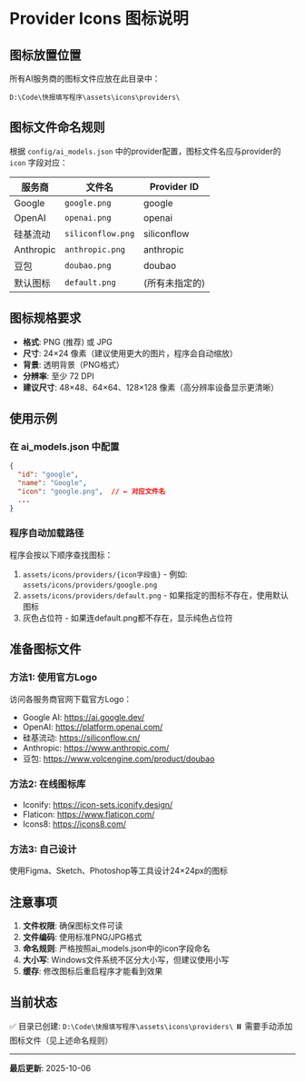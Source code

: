 # Provider Icons 图标说明

## 图标放置位置
所有AI服务商的图标文件应放在此目录中：
```
D:\Code\快报填写程序\assets\icons\providers\
```

## 图标文件命名规则

根据 `config/ai_models.json` 中的provider配置，图标文件名应与provider的 `icon` 字段对应：

| 服务商 | 文件名 | Provider ID |
|--------|--------|-------------|
| Google | `google.png` | google |
| OpenAI | `openai.png` | openai |
| 硅基流动 | `siliconflow.png` | siliconflow |
| Anthropic | `anthropic.png` | anthropic |
| 豆包 | `doubao.png` | doubao |
| 默认图标 | `default.png` | (所有未指定的) |

## 图标规格要求

- **格式**: PNG (推荐) 或 JPG
- **尺寸**: 24×24 像素（建议使用更大的图片，程序会自动缩放）
- **背景**: 透明背景（PNG格式）
- **分辨率**: 至少 72 DPI
- **建议尺寸**: 48×48、64×64、128×128 像素（高分辨率设备显示更清晰）

## 使用示例

### 在 ai_models.json 中配置
```json
{
  "id": "google",
  "name": "Google",
  "icon": "google.png",  // ← 对应文件名
  ...
}
```

### 程序自动加载路径
程序会按以下顺序查找图标：
1. `assets/icons/providers/{icon字段值}` - 例如: `assets/icons/providers/google.png`
2. `assets/icons/providers/default.png` - 如果指定的图标不存在，使用默认图标
3. 灰色占位符 - 如果连default.png都不存在，显示纯色占位符

## 准备图标文件

### 方法1: 使用官方Logo
访问各服务商官网下载官方Logo：
- Google AI: https://ai.google.dev/
- OpenAI: https://platform.openai.com/
- 硅基流动: https://siliconflow.cn/
- Anthropic: https://www.anthropic.com/
- 豆包: https://www.volcengine.com/product/doubao

### 方法2: 在线图标库
- Iconify: https://icon-sets.iconify.design/
- Flaticon: https://www.flaticon.com/
- Icons8: https://icons8.com/

### 方法3: 自己设计
使用Figma、Sketch、Photoshop等工具设计24×24px的图标

## 注意事项

1. **文件权限**: 确保图标文件可读
2. **文件编码**: 使用标准PNG/JPG格式
3. **命名规则**: 严格按照ai_models.json中的icon字段命名
4. **大小写**: Windows文件系统不区分大小写，但建议使用小写
5. **缓存**: 修改图标后重启程序才能看到效果

## 当前状态

✅ 目录已创建: `D:\Code\快报填写程序\assets\icons\providers\`
⏸️ 需要手动添加图标文件（见上述命名规则）

---

**最后更新**: 2025-10-06
